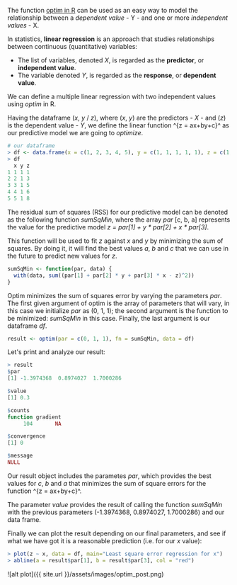 The function [optim in R](http://stat.ethz.ch/R-manual/R-devel/library/stats/html/optim.html) can be used as an easy way to model the relationship between a *dependent value* - Y - and one or more *independent values* - X.

In statistics, **linear regression** is an approach that studies relationships between continuous (quantitative) variables:

- The list of variables, denoted *X*, is regarded as the **predictor**, or **independent value**.
- The variable denoted *Y*, is regarded as the **response**, or **dependent value**.

We can define a multiple linear regression with two independent values using *optim* in R.

Having the dataframe (*x*, *y* / *z*), where (*x*, *y*) are the predictors - *X* - and (*z*) is the dependent value - *Y*, we define the linear function ^\{z = ax+by+c}^ as our predictive model we are going to *optimize*.

```R
# our dataframe
> df <- data.frame(x = c(1, 2, 3, 4, 5), y = c(1, 1, 1, 1, 1), z = c(1, 3, 5, 6, 8))
> df
  x y z
1 1 1 1
2 2 1 3
3 3 1 5
4 4 1 6
5 5 1 8
```

The residual sum of squares (RSS) for our predictive model can be denoted as the following function *sumSqMin*, where the array *par* [c, b, a] represents the value for the predictive model *z = par[1] + y * par[2] + x * par[3]*.

This function will be used to fit *z* against *x* and *y* by minimizing the sum of squares. By doing it, it will find the best values *a*, *b* and *c* that we can use in the future to predict new values for *z*.

```R
sumSqMin <- function(par, data) {
  with(data, sum((par[1] + par[2] * y + par[3] * x - z)^2))
}
```

Optim minimizes the sum of squares error by varying the parameters *par*. The first given argument of optim is the array of parameters that will vary, in this case we initialize *par* as (0, 1, 1); the second argument is the function to be minimized: *sumSqMin* in this case. Finally, the last argument is our dataframe *df*.

```R
result <- optim(par = c(0, 1, 1), fn = sumSqMin, data = df)
```

Let's print and analyze our result:

```R
> result
$par
[1] -1.3974368  0.8974027  1.7000286

$value
[1] 0.3

$counts
function gradient 
     104       NA 

$convergence
[1] 0

$message
NULL
```

Our result object includes the parametes *par*, which provides the best values for *c*, *b* and *a* that minimizes the sum of square errors for the function ^\{z = ax+by+c}^.

The parameter *value* provides the result of calling the function *sumSqMin* with the previous parameters (-1.3974368, 0.8974027, 1.7000286) and our data frame.

Finally we can plot the result depending on our final parameters, and see if what we have got it is a reasonable prediction (i.e. for our *x* value):

```R
> plot(z ~ x, data = df, main="Least square error regression for x")
> abline(a = result$par[1], b = result$par[3], col = "red")
```

![alt plot]({{ site.url }}/assets/images/optim_post.png)
